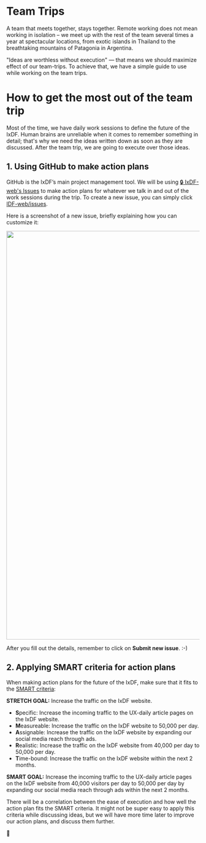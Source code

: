 # Team Trips

A team that meets together, stays together.
Remote working does not mean working in isolation – we meet up with the rest of the team several times a year at spectacular locations,
from exotic islands in Thailand to the breathtaking mountains of Patagonia in Argentina.

"Ideas are worthless without execution" — that means we should maximize effect of our team-trips.
To achieve that, we have a simple guide to use while working on the team trips.

# How to get the most out of the team trip

Most of the time, we have daily work sessions to define the future of the IxDF.
Human brains are unreliable when it comes to remember something in detail; that's why we need the ideas written down as soon as they are discussed.
After the team trip, we are going to execute over those ideas.

## 1. Using GitHub to make action plans

GitHub is the IxDF’s main project management tool. We will be using [🔒 IxDF-web's Issues](https://github.com/InteractionDesignFoundation/IDF-web/issues) to make action plans for whatever we talk in and out of the work sessions during the trip. To create a new issue, you can simply click [IDF-web/issues](https://github.com/InteractionDesignFoundation/IDF-web/issues).

Here is a screenshot of a new issue, briefly explaining how you can customize it:

   <img width="1064" src="https://cloud.githubusercontent.com/assets/832544/26652631/3050cf54-4659-11e7-8937-c26e17160c42.png">

After you fill out the details, remember to click on **Submit new issue**. :-)

## 2. Applying SMART criteria for action plans

When making action plans for the future of the IxDF, make sure that it fits to the [SMART criteria](https://en.wikipedia.org/wiki/SMART_criteria):

**STRETCH GOAL:** Increase the traffic on the IxDF website.

- **S**pecific: Increase the incoming traffic to the UX-daily article pages on the IxDF website.
- **M**easureable: Increase the traffic on the IxDF website to 50,000 per day.
- **A**ssignable: Increase the traffic on the IxDF website by expanding our social media reach through ads.
- **R**ealistic: Increase the traffic on the IxDF website from 40,000 per day to 50,000 per day.
- **T**ime-bound: Increase the traffic on the IxDF website within the next 2 months.

**SMART GOAL:** Increase the incoming traffic to the UX-daily article pages on the IxDF website from 40,000 visitors per day to 50,000 per day by expanding our social media reach through ads within the next 2 months.

There will be a correlation between the ease of execution and how well the action plan fits the SMART criteria. It might not be super easy to apply this criteria while discussing ideas, but we will have more time later to improve our action plans, and discuss them further.

🦄
